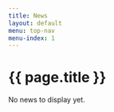 ```yaml
---
title: News
layout: default
menu: top-nav
menu-index: 1
---
```


# {{ page.title }}

No news to display yet.
